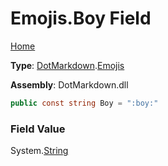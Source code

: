 # Emojis\.Boy Field

[Home](../../../README.md)

**Type**: [DotMarkdown](../../README.md)\.[Emojis](../README.md)

**Assembly**: DotMarkdown\.dll

```csharp
public const string Boy = ":boy:"
```

### Field Value

System\.[String](https://docs.microsoft.com/en-us/dotnet/api/system.string)